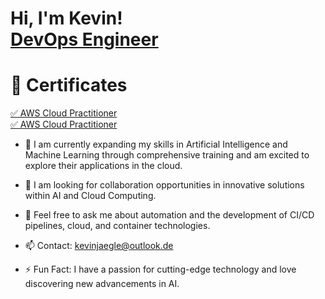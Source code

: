 <h1>Hi, I'm Kevin! <br/><a href="https://github.com/kevinjaegle">DevOps Engineer</a></h1>

<h1>📜 Certificates</h1>
<a href="https://www.credly.com/badges/b6d7f5c1-94a1-4971-bd11-17cacea71b84/public_url"> ✅ AWS Cloud Practitioner<br/></a>
<a href="https://www.credly.com/badges/3e57980c-19a6-4b76-aec5-878ba5db45ff/public_url"> ✅ AWS Cloud Practitioner<br/></a>


- 🔭 I am currently expanding my skills in Artificial Intelligence and Machine Learning through comprehensive training and am excited to explore their applications in the cloud.
  
- 👯 I am looking for collaboration opportunities in innovative solutions within AI and Cloud Computing.
  
- 💬 Feel free to ask me about automation and the development of CI/CD pipelines, cloud, and container technologies.
  
- 📫 Contact: kevinjaegle@outlook.de
  
- ⚡ Fun Fact: I have a passion for cutting-edge technology and love discovering new advancements in AI.


